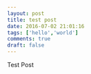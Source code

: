 ```yaml
---
layout: post
title: test post
date: 2016-07-02 21:01:16
tags: ['hello','world']
comments: true
draft: false
---
```


Test Post
